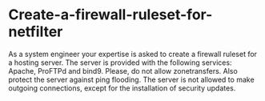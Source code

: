# Create-a-firewall-ruleset-for-netfilter
As a system engineer your expertise is asked to create a firewall ruleset for a hosting server.  The server is provided with the following services: Apache, ProFTPd and bind9. Please, do not allow zonetransfers. Also protect the server against ping flooding. The server is not allowed to make outgoing connections, except for the installation of security updates.

